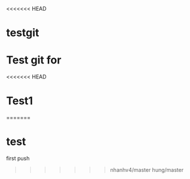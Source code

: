 <<<<<<< HEAD
# testgit
Test git for 
=======
<<<<<<< HEAD
# Test1
=======
# test
first push
>>>>>>> nhanhv4/master
>>>>>>> hung/master
